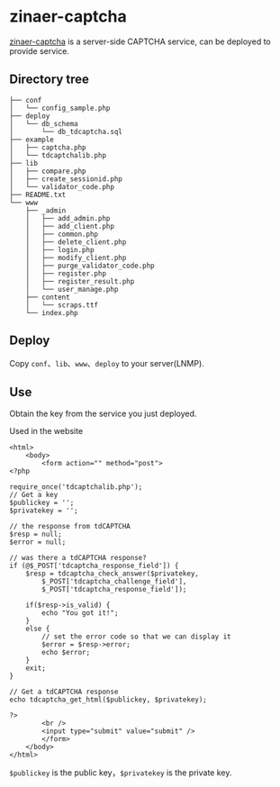 # zinaer-captcha

[zinaer-captcha](https://github.com/lvtongda/zinaer-captcha) is a server-side CAPTCHA service, can be deployed to provide service.

## Directory tree

```
├── conf
│   └── config_sample.php
├── deploy
│   └── db_schema
│       └── db_tdcaptcha.sql
├── example
│   ├── captcha.php
│   └── tdcaptchalib.php
├── lib
│   ├── compare.php
│   ├── create_sessionid.php
│   └── validator_code.php
├── README.txt
└── www
    ├── _admin
    │   ├── add_admin.php
    │   ├── add_client.php
    │   ├── common.php
    │   ├── delete_client.php
    │   ├── login.php
    │   ├── modify_client.php
    │   ├── purge_validator_code.php
    │   ├── register.php
    │   ├── register_result.php
    │   └── user_manage.php
    ├── content
    │   └── scraps.ttf
    └── index.php
```

## Deploy

Copy `conf`、`lib`、`www`、`deploy` to your server(LNMP).

## Use

Obtain the key from the service you just deployed.

Used in the website

```
<html>
    <body>
        <form action="" method="post">
<?php

require_once('tdcaptchalib.php');
// Get a key
$publickey = ''; 
$privatekey = ''; 

// the response from tdCAPTCHA
$resp = null;
$error = null;

// was there a tdCAPTCHA response?
if (@$_POST['tdcaptcha_response_field']) {
    $resp = tdcaptcha_check_answer($privatekey,
        $_POST['tdcaptcha_challenge_field'],
        $_POST['tdcaptcha_response_field']);

    if($resp->is_valid) {
        echo "You got it!";
    }   
    else {
        // set the error code so that we can display it 
        $error = $resp->error;
        echo $error;
    }   
    exit;
}

// Get a tdCAPTCHA response
echo tdcaptcha_get_html($publickey, $privatekey);

?>
        <br />
        <input type="submit" value="submit" />
        </form>
    </body>
</html>
```

`$publickey` is the public key，`$privatekey` is the private key.
